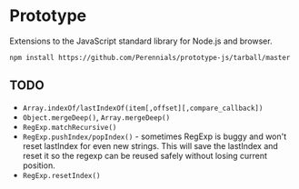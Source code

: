 Prototype
=========
Extensions to the JavaScript standard library for Node.js and browser.

```
npm install https://github.com/Perennials/prototype-js/tarball/master
```

TODO
----

* `Array.indexOf/lastIndexOf(item[,offset][,compare_callback])`
* `Object.mergeDeep()`, `Array.mergeDeep()`
* `RegExp.matchRecursive()`
* `RegExp.pushIndex/popIndex()` - sometimes RegExp is buggy and won't reset lastIndex for even new strings.
This will save the lastIndex and reset it so the regexp can be reused safely without losing current position.
* `RegExp.resetIndex()`

